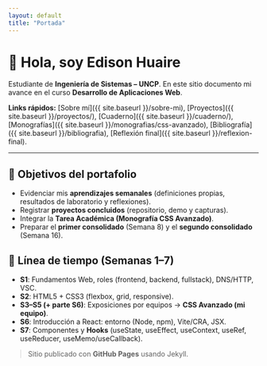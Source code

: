```yaml
---
layout: default
title: "Portada"
---
```


# 👋 Hola, soy **Edison Huaire**
Estudiante de **Ingeniería de Sistemas – UNCP**. En este sitio documento mi avance en el curso **Desarrollo de Aplicaciones Web**.

**Links rápidos:** [Sobre mí]({{ site.baseurl }}/sobre-mi), [Proyectos]({{ site.baseurl }}/proyectos/), [Cuaderno]({{ site.baseurl }}/cuaderno/), [Monografías]({{ site.baseurl }}/monografias/css-avanzado), [Bibliografía]({{ site.baseurl }}/bibliografia), [Reflexión final]({{ site.baseurl }}/reflexion-final).

---

## 🎯 Objetivos del portafolio
- Evidenciar mis **aprendizajes semanales** (definiciones propias, resultados de laboratorio y reflexiones).
- Registrar **proyectos concluidos** (repositorio, demo y capturas).
- Integrar la **Tarea Académica (Monografía CSS Avanzado)**.
- Preparar el **primer consolidado** (Semana 8) y el **segundo consolidado** (Semana 16).

## 📅 Línea de tiempo (Semanas 1–7)
- **S1**: Fundamentos Web, roles (frontend, backend, fullstack), DNS/HTTP, VSC.
- **S2**: HTML5 + CSS3 (flexbox, grid, responsive).
- **S3–S5 (+ parte S6)**: Exposiciones por equipos → **CSS Avanzado (mi equipo)**.
- **S6**: Introducción a React: entorno (Node, npm), Vite/CRA, JSX.
- **S7**: Componentes y **Hooks** (useState, useEffect, useContext, useRef, useReducer, useMemo/useCallback).

> Sitio publicado con **GitHub Pages** usando Jekyll.
